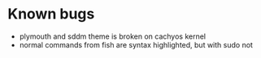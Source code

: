 # Known bugs

- plymouth and sddm theme is broken on cachyos kernel
- normal commands from fish are syntax highlighted, but with sudo not
